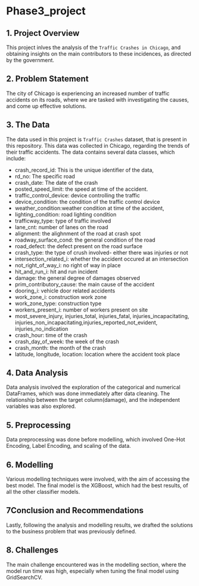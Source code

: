# Phase3_project
## 1. Project Overview
This project inlves the analysis of the `Traffic Crashes in Chicago`, and obtaining insights on the main contributors to these incidences, as directed by the government.

## 2. Problem Statement
The city of Chicago is experiencing an increased number of traffic accidents on its roads, where we are tasked with investigating the causes, and come up effective solutions.

## 3. The Data
The data used in this project is `Traffic Crashes` dataset, that is present in this repository. This data was collected in Chicago, regarding the trends of their traffic accidents. The data contains several data classes, which include:
* crash_record_id: This is the unique identifier of the data,
* rd_no: The specific road
* crash_date: The date of the crash
* posted_speed_limit: the speed at time of the accident.
* traffic_control_device: device controlling the traffic
* device_condition: the condition of the traffic control device
* weather_condition:weather condition at time of the accident,
* lighting_condition: road lighting condition
* trafficway_type: type of traffic involved
* lane_cnt: number of lanes on the road
* alignment: the alighnment of the road at crash spot
* roadway_surface_cond: the general condition of the road
* road_defect: the defect present on the road surface
* crash_type: the type of crush involved- either there was injuries or not
* intersection_related_i: whether the accident occured at an intersection 
* not_right_of_way_i: no right of way in place
* hit_and_run_i: hit and run incident
* damage: the general degree of damages observed
* prim_contributory_cause: the main cause of the accident
* dooring_i: vehicle door related accidents
* work_zone_i: construction work zone
* work_zone_type: construction type
* workers_present_i: number of workers present on site
* most_severe_injury, injuries_total, injuries_fatal, injuries_incapacitating, injuries_non_incapacitating,injuries_reported_not_evident, injuries_no_indication
* crash_hour: time of the crash
* crash_day_of_week: the week of the crash
* crash_month: the month of the crash
* latitude, longitude, location: location where the accident took place

## 4. Data Analysis
Data analysis involved the exploration of the categorical and numerical DataFrames, which was done immediately after data cleaning. The relationship between the target column(damage), and the independent variables was also explored.

## 5. Preprocessing
Data preprocessing was done before modelling, which involved One-Hot Encoding, Label Encoding, and scaling of the data.

## 6. Modelling
Various modelling techniques were involved, with the aim of accessing the best model. The final model is the XGBoost, which had the best results, of all the other classifier models.

## 7Conclusion and Recommendations
Lastly, following the analysis and modelling results, we drafted the solutions to the business problem that was previously defined.

## 8. Challenges 
The main challenge encountered was in the modelling section, where the model run time was high, especially when tuning the final model using GridSearchCV.